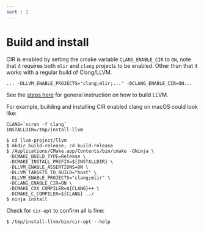 ```yaml
---
sort : 2
---
```


# Build and install

CIR is enabled by setting the cmake variable `CLANG_ENABLE_CIR` to `ON`, note
that it requires both `mlir` and `clang` projects to be enabled. Other
than that it works with a regular build of Clang/LLVM.

```
... -DLLVM_ENABLE_PROJECTS="clang;mlir;..." -DCLANG_ENABLE_CIR=ON...
```

See the [steps
here](https://llvm.org/docs/GettingStarted.html#local-llvm-configuration) for
general instruction on how to build LLVM.

For example, building and installing CIR enabled clang on macOS could look like:

```
CLANG=`xcrun -f clang`
INSTALLDIR=/tmp/install-llvm

$ cd llvm-project/llvm
$ mkdir build-release; cd build-release
$ /Applications/CMake.app/Contents/bin/cmake -GNinja \
 -DCMAKE_BUILD_TYPE=Release \
 -DCMAKE_INSTALL_PREFIX=${INSTALLDIR} \
 -DLLVM_ENABLE_ASSERTIONS=ON \
 -DLLVM_TARGETS_TO_BUILD="host" \
 -DLLVM_ENABLE_PROJECTS="clang;mlir" \
 -DCLANG_ENABLE_CIR=ON \
 -DCMAKE_CXX_COMPILER=${CLANG}++ \
 -DCMAKE_C_COMPILER=${CLANG} ../
$ ninja install
```

Check for `cir-opt` to confirm all is fine:

```
$ /tmp/install-llvm/bin/cir-opt --help
```

